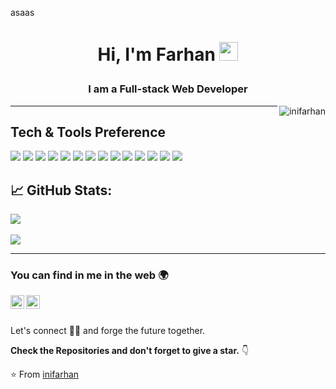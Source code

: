 asaas<h1 align="center">
Hi, I'm Farhan
  <img src="https://media.giphy.com/media/hvRJCLFzcasrR4ia7z/giphy.gif" width="30">
</h1>
<h3 align="center">I am a Full-stack Web Developer</h3>
<img src="https://komarev.com/ghpvc/?username=inifarhan&label=Profile%20Views&color=0e75b6&style=for-the-badge" align='right' alt="inifarhan" />

---

## Tech & Tools Preference

<a src="https://www.w3schools.com/html/"><img src="https://img.icons8.com/color/48/000000/html-5.png"/></a>
<a src="https://www.w3schools.com/css/"><img src="https://img.icons8.com/color/48/000000/css3.png"/></a>
<a src="https://www.javascript.com/"><img src="https://img.icons8.com/color/48/000000/javascript.png"/></a>
<a src="https://www.typescriptlang.org/"><img src="https://img.icons8.com/color/48/000000/typescript.png"/></a>
<a src="https://reactjs.org/"><img src="https://img.icons8.com/color/48/000000/react-native.png"/></a>
<a src="https://tailwindcss.com/"><img src="https://img.icons8.com/color/48/000000/tailwindcss.png"/></a>
<a src="https://redux.com/"><img src="https://img.icons8.com/color/48/000000/redux.png"/></a>
<a src="https://www.nextjs.org/"><img src="https://img.icons8.com/color/48/000000/nextjs.png"/></a>
<a src="https://nodejs.org/"><img src="https://img.icons8.com/color/48/000000/nodejs.png"/></a>
<a src="https://www.expressjs.com/"><img src="https://img.icons8.com/color/48/000000/express-js.png"/></a>
<a src="https://www.mongodb.com/"><img src="https://img.icons8.com/color/48/000000/mongodb.png"/></a>
<a src="https://www.mongodb.com/"><img src="https://img.icons8.com/color/48/000000/prisma-orm.png"/></a>
<a src="https://www.mongodb.com/"><img src="https://img.icons8.com/color/48/000000/mysql.png"/></a>
<a src="https://git-scm.com/"><img src="https://img.icons8.com/color/48/000000/git.png"/></a>

## 📈 GitHub Stats:
![](https://github-readme-stats.vercel.app/api/top-langs/?username=inifarhan&theme=react&hide_border=false&include_all_commits=true&count_private=true&layout=compact)<br/><br/>
![](https://github-readme-streak-stats.herokuapp.com/?user=inifarhan&theme=react&hide_border=false)<br/>

---


### You can find in me in the web 🌍
[<img align="left" alt="Souarvdey777 | LinkedIn" width="22px" src="https://cdn.jsdelivr.net/npm/simple-icons@v3/icons/linkedin.svg" />][linkedin]
[<img align="left" alt="Souarvdey777 | Instagram" width="22px" src="https://cdn.jsdelivr.net/npm/simple-icons@v3/icons/instagram.svg" />][instagram]

<br/>
<br/>

Let's connect 👨‍💻 and forge the future together.

**Check the Repositories and don't forget to give a star.** 👇

:star: From [inifarhan](https://github.com/inifarhan)

[instagram]: https://www.instagram.com/inifrhnn/
[linkedin]: https://www.linkedin.com/in/farhan-gunawan-625414262/
